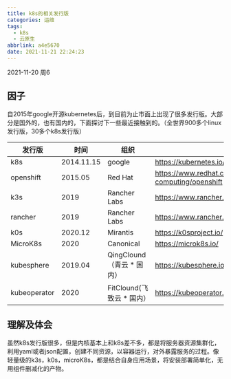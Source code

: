 ```yaml
---
title: k8s的相关发行版
categories: 运维
tags:
  - k8s
  - 云原生
abbrlink: a4e5670
date: 2021-11-21 22:24:23
---
```


2021-11-20 周6
## 因子
自2015年google开源kubernetes后，到目前为止市面上出现了很多发行版。大部分是国外的，也有国内的，下面探讨下一些最近接触到的。（全世界900多个linux发行版，30多个k8s发行版）

|  发行版   |  时间   |  组织   |  网址 |
| --- | --- | --- | --- |
|  k8s   |  2014.11.15   |  google   | https://kubernetes.io/ |
|  openshift   |  2015.05   |  Red Hat   | https://www.redhat.com/zh/technologies/cloud-computing/openshift |
|  k3s   |  2019   |   Rancher Labs | https://www.rancher.cn/k3s/ |
|  rancher   |  2019   |   Rancher Labs | https://www.rancher.cn/ |
|  k0s   |  2020.12    |  Mirantis   | https://k0sproject.io/ |
|  MicroK8s   |  2020   |  Canonical  | https://microk8s.io/ |
|  kubesphere   |  2019.04   |   QingClound（青云 * 国内）  | https://kubesphere.io/zh/ |
|  kubeoperator   |  2020   |  FitClound(飞致云 * 国内）   |  https://kubeoperator.io/ |

## 理解及体会
虽然k8s发行版很多，但是内核基本上和k8s差不多，都是将服务器资源集群化，利用yaml或者json配置，创建不同资源，以容器运行，对外暴露服务的过程。像轻量级的k3s，k0s，microK8s，都是结合自身应用场景，将安装部署简单化，无用组件删减化的产物。



